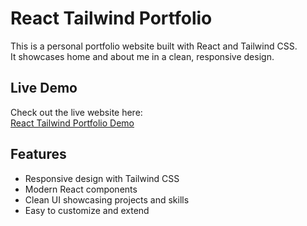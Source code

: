 # React Tailwind Portfolio

This is a personal portfolio website built with React and Tailwind CSS.  
It showcases home and about me in a clean, responsive design.

## Live Demo

Check out the live website here:  
[React Tailwind Portfolio Demo](https://landingpage-hbo8q58s0-anshikas-projects-25e3cce6.vercel.app/)

## Features

- Responsive design with Tailwind CSS  
- Modern React components  
- Clean UI showcasing projects and skills  
- Easy to customize and extend

